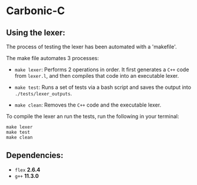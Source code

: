 # Carbonic-C

## Using the lexer:
The process of testing the lexer has been automated with a 'makefile'. 

The make file automates 3 processes:

- `make lexer`: Performs 2 operations in order. It first generates a `C++` code from `lexer.l`, and then compiles that code into an executable lexer.

- `make test`: Runs a set of tests via a bash script and saves the output into `./tests/lexer_outputs`.

- `make clean`: Removes the `C++` code and the executable lexer. 

To compile the lexer an run the tests, run the following in your terminal:

    make lexer
    make test
    make clean

## Dependencies:
- `flex` **2.6.4**
- `g++` **11.3.0**
